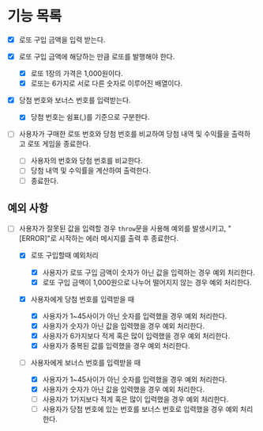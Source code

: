 # 기능 목록

- [x] 로또 구입 금액을 입력 받는다.

- [x] 로또 구입 금액에 해당하는 만큼 로또를 발행해야 한다.

  - [x] 로또 1장의 가격은 1,000원이다.
  - [x] 로또는 6가지로 서로 다른 숫자로 이루어진 배열이다.

- [x] 당첨 번호와 보너스 번호를 입력받는다.

  - [x] 당첨 번호는 쉼표(,)를 기준으로 구분한다.

- [ ] 사용자가 구매한 로또 번호와 당첨 번호를 비교하여 당첨 내역 및 수익률을 출력하고 로또 게임을 종료한다.

  - [ ] 사용자의 번호와 당첨 번호를 비교한다.
  - [ ] 당첨 내역 및 수익률을 계산하여 출력한다.
  - [ ] 종료한다.

## 예외 사항

- [ ] 사용자가 잘못된 값을 입력할 경우 `throw`문을 사용해 예외를 발생시키고, "[ERROR]"로 시작하는 에러 메시지를 출력 후 종료한다.

  - [x] 로또 구입할때 예외처리

    - [x] 사용자가 로또 구입 금액이 숫자가 아닌 값을 입력하는 경우 예외 처리한다.
    - [x] 로또 구입 금액이 1,000원으로 나누어 떨어지지 않는 경우 예외 처리한다.

  - [x] 사용자에게 당첨 번호를 입력받을 때

    - [x] 사용자가 1~45사이가 아닌 숫자를 입력했을 경우 예외 처리한다.
    - [x] 사용자가 숫자가 아닌 값을 입력했을 경우 예외 처리한다.
    - [x] 사용자가 6가지보다 적게 혹은 많이 입력했을 경우 예외 처리한다.
    - [x] 사용자가 중복된 값를 입력했을 경우 예외 처리한다.

  - [ ] 사용자에게 보너스 번호를 입력받을 때

    - [x] 사용자가 1~45사이가 아닌 숫자를 입력했을 경우 예외 처리한다.
    - [x] 사용자가 숫자가 아닌 값을 입력했을 경우 예외 처리한다.
    - [ ] 사용자가 1가지보다 적게 혹은 많이 입력했을 경우 예외 처리한다.
    - [ ] 사용자가 당첨 번호에 있는 번호를 보너스 번호로 입력했을 경우 예외 처리한다.
